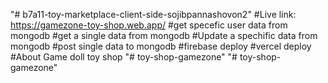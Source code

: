 "# b7a11-toy-marketplace-client-side-sojibpannashovon2"
#Live link: https://gamezone-toy-shop.web.app/
#get specefic user data from mongodb
#get a single data from mongodb
#Update a spechific  data from mongodb
#post single data to mongodb
#firebase deploy
#vercel deploy
#About Game doll toy shop 
"# toy-shop-gamezone" 
"# toy-shop-gamezone" 
